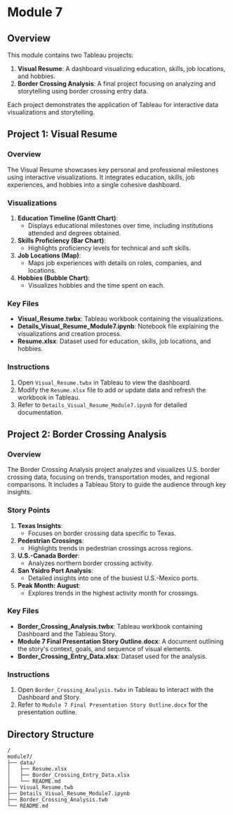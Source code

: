 # Module 7

## Overview
This module contains two Tableau projects:
1. **Visual Resume**: A dashboard visualizing education, skills, job locations, and hobbies.
2. **Border Crossing Analysis**: A final project focusing on analyzing and storytelling using border crossing entry data.

Each project demonstrates the application of Tableau for interactive data visualizations and storytelling.

## Project 1: Visual Resume

### Overview
The Visual Resume showcases key personal and professional milestones using interactive visualizations. It integrates education, skills, job experiences, and hobbies into a single cohesive dashboard.

### Visualizations
1. **Education Timeline (Gantt Chart)**:
   - Displays educational milestones over time, including institutions attended and degrees obtained.
2. **Skills Proficiency (Bar Chart)**:
   - Highlights proficiency levels for technical and soft skills.
3. **Job Locations (Map)**:
   - Maps job experiences with details on roles, companies, and locations.
4. **Hobbies (Bubble Chart)**:
   - Visualizes hobbies and the time spent on each.

### Key Files
- **Visual_Resume.twbx**: Tableau workbook containing the visualizations.
- **Details_Visual_Resume_Module7.ipynb**: Notebook file explaining the visualizations and creation process.
- **Resume.xlsx**: Dataset used for education, skills, job locations, and hobbies.

### Instructions
1. Open `Visual_Resume.twbx` in Tableau to view the dashboard.
2. Modify the `Resume.xlsx` file to add or update data and refresh the workbook in Tableau.
3. Refer to `Details_Visual_Resume_Module7.ipynb` for detailed documentation.

## Project 2: Border Crossing Analysis

### Overview
The Border Crossing Analysis project analyzes and visualizes U.S. border crossing data, focusing on trends, transportation modes, and regional comparisons. It includes a Tableau Story to guide the audience through key insights.

### Story Points
1. **Texas Insights**:
   - Focuses on border crossing data specific to Texas.
2. **Pedestrian Crossings**:
   - Highlights trends in pedestrian crossings across regions.
3. **U.S.-Canada Border**:
   - Analyzes northern border crossing activity.
4. **San Ysidro Port Analysis**:
   - Detailed insights into one of the busiest U.S.-Mexico ports.
5. **Peak Month: August**:
   - Explores trends in the highest activity month for crossings.

### Key Files
- **Border_Crossing_Analysis.twbx**: Tableau workbook containing Dashboard and the Tableau Story.
- **Module 7 Final Presentation Story Outline.docx**: A document outlining the story's context, goals, and sequence of visual elements.
- **Border_Crossing_Entry_Data.xlsx**: Dataset used for the analysis.

### Instructions
1. Open `Border_Crossing_Analysis.twbx` in Tableau to interact with the Dashboard and Story.
2. Refer to `Module 7 Final Presentation Story Outline.docx` for the presentation outline.

## Directory Structure
```
/
module7/
├── data/
│   ├── Resume.xlsx
│   ├── Border_Crossing_Entry_Data.xlsx
│   └── README.md
├── Visual_Resume.twb
├── Details_Visual_Resume_Module7.ipynb
├── Border_Crossing_Analysis.twb
└── README.md
```